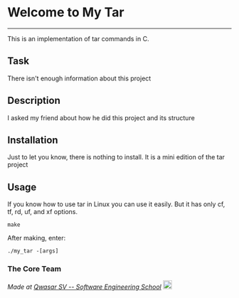 # Welcome to My Tar
***
This is an implementation of tar commands in C. 

## Task
There isn't enough information about this project

## Description
I asked my friend about how he did this project and its structure

## Installation
Just to let you know, there is nothing to install. It is a mini edition of the tar project

## Usage
If you know how to use tar in Linux you can use it easily. But it has only cf, tf, rd, uf, and xf options.
```
make
```
After making, enter:
```
./my_tar -[args]
```

### The Core Team


<span><i>Made at <a href="https://qwasar.io">Qwasar SV -- Software Engineering School</a></i></span>
<img alt="Qwasar SV -- Software Engineering School's Logo" src="https://storage.googleapis.com/qwasar-public/qwasar-logo_50x50.png" width="20px">
